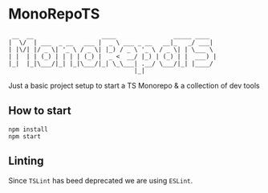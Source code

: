 # MonoRepoTS

```console
 __  __                   ____                _____ ____
|  \/  | ___  _ __   ___ |  _ \ ___ _ __   __|_   _/ ___|
| |\/| |/ _ \| '_ \ / _ \| |_) / _ \ '_ \ / _ \| | \___ \
| |  | | (_) | | | | (_) |  _ <  __/ |_) | (_) | |  ___) |
|_|  |_|\___/|_| |_|\___/|_| \_\___| .__/ \___/|_| |____/
                                   |_|
```

Just a basic project setup to start a TS Monorepo & a collection of dev tools

## How to start

```
npm install
npm start
```

## Linting

Since `TSLint` has beed deprecated we are using `ESLint`.
